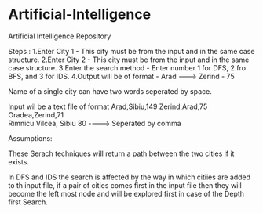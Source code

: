 # Artificial-Intelligence
Artificial Intelligence Repository

Steps :
1.Enter City 1 - This city must be from the input and in the same case structure.
2.Enter City 2 - This city must be from the input and in the same case structure.
3.Enter the search method - Enter number 1 for DFS, 2 fro BFS, and 3 for IDS.
4.Output will be of format - Arad ---> Zerind - 75

Name of a single city can have two words seperated by space.

Input wil be a text file of format 
Arad,Sibiu,149
Zerind,Arad,75
Oradea,Zerind,71  
Rimnicu Vilcea, Sibiu 80 ----> Seperated by comma

Assumptions:

These Serach techniques will return a path between the two cities if it exists.

In DFS and IDS the search is affected by the way in which citiies are added to th input file, if a pair of cities comes first in the
input file then they will become the left most node and will be explored first in case of the Depth first Search. 
